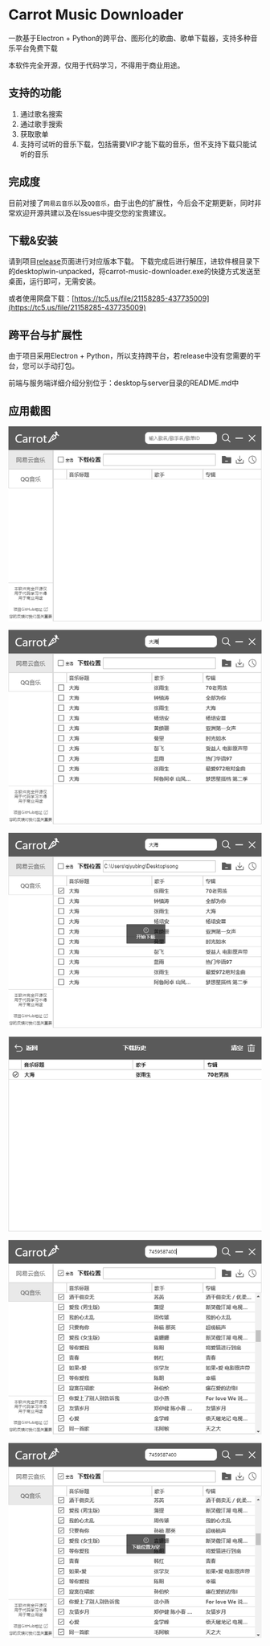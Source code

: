 # Carrot Music Downloader
一款基于Electron + Python的跨平台、图形化的歌曲、歌单下载器，支持多种音乐平台免费下载

本软件完全开源，仅用于代码学习，不得用于商业用途。

## 支持的功能

1. 通过歌名搜索
2. 通过歌手搜索
3. 获取歌单
4. 支持可试听的音乐下载，包括需要VIP才能下载的音乐，但不支持下载只能试听的音乐

## 完成度

目前对接了`网易云音乐`以及`QQ音乐`，由于出色的扩展性，今后会不定期更新，同时非常欢迎开源共建以及在Issues中提交您的宝贵建议。

## 下载&安装
请到项目[release](https://github.com/Carrot-Software/carrot-music-downloader/releases)页面进行对应版本下载。
下载完成后进行解压，进软件根目录下的desktop\win-unpacked，将carrot-music-downloader.exe的快捷方式发送至桌面，运行即可，无需安装。

或者使用网盘下载：[https://tc5.us/file/21158285-437735009](https://tc5.us/file/21158285-437735009)

## 跨平台与扩展性

由于项目采用Electron + Python，所以支持跨平台，若release中没有您需要的平台，您可以手动打包。

前端与服务端详细介绍分别位于：desktop与server目录的README.md中

## 应用截图

![image-20200415172718325](README.assets/image-20200415172718325.png)

![image-20200415172843744](README.assets/image-20200415172843744.png)

![image-20200415172959307](README.assets/image-20200415172959307.png)

![image-20200415173012658](README.assets/image-20200415173012658.png)

![image-20200415174629757](README.assets/image-20200415174629757.png)

![image-20200415174604358](README.assets/image-20200415174604358.png)
